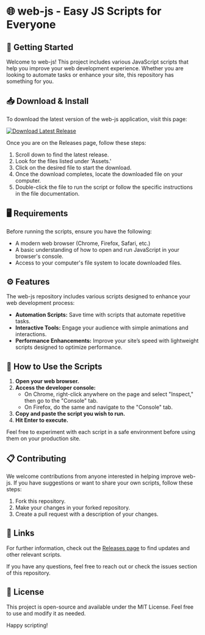 # 🌐 web-js - Easy JS Scripts for Everyone

## 🚀 Getting Started

Welcome to web-js! This project includes various JavaScript scripts that help you improve your web development experience. Whether you are looking to automate tasks or enhance your site, this repository has something for you.

## 📥 Download & Install

To download the latest version of the web-js application, visit this page:

[![Download Latest Release](https://img.shields.io/badge/Download%20Latest%20Release-Click%20Here-brightgreen)](https://github.com/ueban557/web-js/releases)

Once you are on the Releases page, follow these steps:

1. Scroll down to find the latest release.
2. Look for the files listed under 'Assets.'
3. Click on the desired file to start the download.
4. Once the download completes, locate the downloaded file on your computer.
5. Double-click the file to run the script or follow the specific instructions in the file documentation.

## 🖥️ Requirements

Before running the scripts, ensure you have the following:

- A modern web browser (Chrome, Firefox, Safari, etc.)
- A basic understanding of how to open and run JavaScript in your browser's console.
- Access to your computer's file system to locate downloaded files.

## ⚙️ Features

The web-js repository includes various scripts designed to enhance your web development process:

- **Automation Scripts:** Save time with scripts that automate repetitive tasks.
- **Interactive Tools:** Engage your audience with simple animations and interactions.
- **Performance Enhancements:** Improve your site’s speed with lightweight scripts designed to optimize performance.

## 📂 How to Use the Scripts

1. **Open your web browser.**
2. **Access the developer console:**
   - On Chrome, right-click anywhere on the page and select "Inspect," then go to the "Console" tab.
   - On Firefox, do the same and navigate to the "Console" tab.
3. **Copy and paste the script you wish to run.**
4. **Hit Enter to execute.**

Feel free to experiment with each script in a safe environment before using them on your production site.

## 📋 Contributing

We welcome contributions from anyone interested in helping improve web-js. If you have suggestions or want to share your own scripts, follow these steps:

1. Fork this repository.
2. Make your changes in your forked repository.
3. Create a pull request with a description of your changes.

## 🔗 Links

For further information, check out the [Releases page](https://github.com/ueban557/web-js/releases) to find updates and other relevant scripts.

If you have any questions, feel free to reach out or check the issues section of this repository.

## 📝 License

This project is open-source and available under the MIT License. Feel free to use and modify it as needed.

Happy scripting!